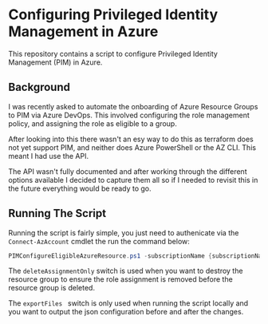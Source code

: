 # Configuring Privileged Identity Management in Azure

This repository contains a script to configure Privileged Identity Management (PIM) in Azure.

## Background

I was recently asked to automate the onboarding of Azure Resource Groups to PIM via Azure DevOps.  This involved configuring the role management policy, and assigning the role as eligible to a group.

After looking into this there wasn't an esy way to do this as terraform does not yet support PIM, and neither does Azure PowerShell or the AZ CLI.  This meant I had use the API.

The API wasn't fully documented and after working through the different options available I decided to capture them all so if I needed to revisit this in the future everything would be ready to go.

## Running The Script

Running the script is fairly simple, you just need to authenicate via the `Connect-AzAccount` cmdlet the run the command below:

```powershell
PIMConfigureEligibleAzureResource.ps1 -subscriptionName {subscriptionName} -resourceGroupName {ResourceGroupName} -roleNameToBeAssigned {azureRoleName} -memberObjectId {AADObjectID} -deleteAssignmentOnly -exportFiles
```

The `deleteAssignmentOnly` switch is used when you want to destroy the resource group to ensure the role assignment is removed before the resource group is deleted.

The `exportFiles ` switch is only used when running the script locally and you want to output the json configuration before and after the changes.